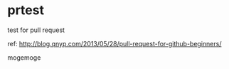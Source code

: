 # prtest
test for pull request

ref: http://blog.qnyp.com/2013/05/28/pull-request-for-github-beginners/

mogemoge
